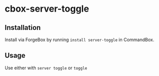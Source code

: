 # cbox-server-toggle

## Installation
Install via ForgeBox by running `install server-toggle` in CommandBox.

## Usage
Use either with `server toggle` or `toggle`

